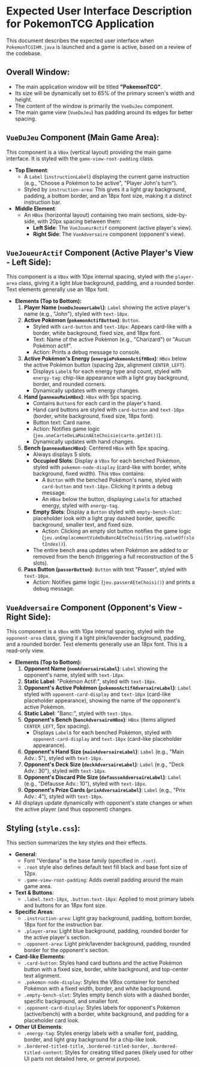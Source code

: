 # Expected User Interface Description for PokemonTCG Application

This document describes the expected user interface when `PokemonTCGIHM.java` is launched and a game is active, based on a review of the codebase.

## Overall Window:

*   The main application window will be titled **"PokemonTCG"**.
*   Its size will be dynamically set to 65% of the primary screen's width and height.
*   The content of the window is primarily the `VueDuJeu` component.
*   The main game view (`VueDuJeu`) has padding around its edges for better spacing.

## `VueDuJeu` Component (Main Game Area):

This component is a `VBox` (vertical layout) providing the main game interface. It is styled with the `game-view-root-padding` class.

*   **Top Element**:
    *   A `Label` (`instructionLabel`) displaying the current game instruction (e.g., "Choose a Pokémon to be active", "Player John's turn").
    *   Styled by `instruction-area`: This gives it a light gray background, padding, a bottom border, and an 18px font size, making it a distinct instruction bar.
*   **Middle Element**:
    *   An `HBox` (horizontal layout) containing two main sections, side-by-side, with 20px spacing between them:
        *   **Left Side**: The `VueJoueurActif` component (active player's view).
        *   **Right Side**: The `VueAdversaire` component (opponent's view).

## `VueJoueurActif` Component (Active Player's View - Left Side):

This component is a `VBox` with 10px internal spacing, styled with the `player-area` class, giving it a light blue background, padding, and a rounded border. Text elements generally use an 18px font.

*   **Elements (Top to Bottom):**
    1.  **Player Name (`nomDuJoueurLabel`)**: `Label` showing the active player's name (e.g., "John"), styled with `text-18px`.
    2.  **Active Pokémon (`pokemonActifButton`)**: `Button`.
        *   Styled with `card-button` and `text-18px`: Appears card-like with a border, white background, fixed size, and 18px font.
        *   Text: Name of the active Pokémon (e.g., "Charizard") or "Aucun Pokémon actif".
        *   Action: Prints a debug message to console.
    3.  **Active Pokémon's Energy (`energiePokemonActifHBox`)**: `HBox` below the active Pokémon button (spacing 2px, alignment `CENTER_LEFT`).
        *   Displays `Label`s for each energy type and count, styled with `energy-tag`: chip-like appearance with a light gray background, border, and rounded corners.
        *   Dynamically updates with energy changes.
    4.  **Hand (`panneauMainHBox`)**: `HBox` with 5px spacing.
        *   Contains `Button`s for each card in the player's hand.
        *   Hand card buttons are styled with `card-button` and `text-18px` (border, white background, fixed size, 18px font).
        *   Button text: Card name.
        *   Action: Notifies game logic (`jeu.uneCarteDeLaMainAEteChoisie(carte.getId())`).
        *   Dynamically updates with hand changes.
    5.  **Bench (`panneauBancHBox`)**: Centered `HBox` with 5px spacing.
        *   Always displays 5 slots.
        *   **Occupied Slots**: Display a `VBox` for each benched Pokémon, styled with `pokemon-node-display` (card-like with border, white background, fixed width). This `VBox` contains:
            *   A `Button` with the benched Pokémon's name, styled with `card-button` and `text-18px`. Clicking it prints a debug message.
            *   An `HBox` below the button, displaying `Label`s for attached energy, styled with `energy-tag`.
        *   **Empty Slots**: Display a `Button` styled with `empty-bench-slot`: placeholder look with a light gray dashed border, specific background, smaller text, and fixed size.
            *   Action: Clicking an empty slot button notifies the game logic (`jeu.unEmplacementVideDuBancAEteChoisi(String.valueOf(slotIndex))`).
        *   The entire bench area updates when Pokémon are added to or removed from the bench (triggering a full reconstruction of the 5 slots).
    6.  **Pass Button (`passerButton`)**: `Button` with text "Passer", styled with `text-18px`.
        *   Action: Notifies game logic (`jeu.passerAEteChoisi()`) and prints a debug message.

## `VueAdversaire` Component (Opponent's View - Right Side):

This component is a `VBox` with 10px internal spacing, styled with the `opponent-area` class, giving it a light pink/lavender background, padding, and a rounded border. Text elements generally use an 18px font. This is a read-only view.

*   **Elements (Top to Bottom):**
    1.  **Opponent Name (`nomAdversaireLabel`)**: `Label` showing the opponent's name, styled with `text-18px`.
    2.  **Static Label**: "Pokémon Actif:", styled with `text-18px`.
    3.  **Opponent's Active Pokémon (`pokemonActifAdversaireLabel`)**: `Label` styled with `opponent-card-display` and `text-18px` (card-like placeholder appearance), showing the name of the opponent's active Pokémon.
    4.  **Static Label**: "Banc:", styled with `text-18px`.
    5.  **Opponent's Bench (`bancAdversaireHBox`)**: `HBox` (items aligned `CENTER_LEFT`, 5px spacing).
        *   Displays `Label`s for each benched Pokémon, styled with `opponent-card-display` and `text-18px` (card-like placeholder appearance).
    6.  **Opponent's Hand Size (`mainAdversaireLabel`)**: `Label` (e.g., "Main Adv.: 5"), styled with `text-18px`.
    7.  **Opponent's Deck Size (`deckAdversaireLabel`)**: `Label` (e.g., "Deck Adv.: 30"), styled with `text-18px`.
    8.  **Opponent's Discard Pile Size (`defausseAdversaireLabel`)**: `Label` (e.g., "Défausse Adv.: 10"), styled with `text-18px`.
    9.  **Opponent's Prize Cards (`prixAdversaireLabel`)**: `Label` (e.g., "Prix Adv.: 4"), styled with `text-18px`.
*   All displays update dynamically with opponent's state changes or when the active player (and thus opponent) changes.

## Styling (`style.css`):

This section summarizes the key styles and their effects.

*   **General**:
    *   Font "Verdana" is the base family (specified in `.root`).
    *   `.root` style also defines default text fill black and base font size of 12px.
    *   `.game-view-root-padding`: Adds overall padding around the main game area.
*   **Text & Buttons**:
    *   `.label.text-18px`, `.button.text-18px`: Applied to most primary labels and buttons for an 18px font size.
*   **Specific Areas**:
    *   `.instruction-area`: Light gray background, padding, bottom border, 18px font for the instruction bar.
    *   `.player-area`: Light blue background, padding, rounded border for the active player's section.
    *   `.opponent-area`: Light pink/lavender background, padding, rounded border for the opponent's section.
*   **Card-like Elements**:
    *   `.card-button`: Styles hand card buttons and the active Pokémon button with a fixed size, border, white background, and top-center text alignment.
    *   `.pokemon-node-display`: Styles the VBox container for benched Pokémon with a fixed width, border, and white background.
    *   `.empty-bench-slot`: Styles empty bench slots with a dashed border, specific background, and smaller font.
    *   `.opponent-card-display`: Styles labels for opponent's Pokémon (active/bench) with a border, white background, and padding for a placeholder card look.
*   **Other UI Elements**:
    *   `.energy-tag`: Styles energy labels with a smaller font, padding, border, and light gray background for a chip-like look.
    *   `.bordered-titled-title`, `.bordered-titled-border`, `.bordered-titled-content`: Styles for creating titled panes (likely used for other UI parts not detailed here, or general purpose).

```
